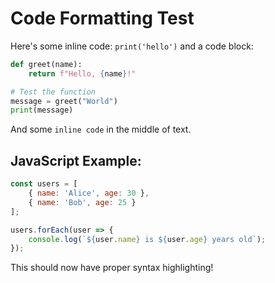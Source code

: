 # Code Formatting Test

Here's some inline code: `print('hello')` and a code block:

```python
def greet(name):
    return f"Hello, {name}!"

# Test the function
message = greet("World")
print(message)
```

And some `inline code` in the middle of text.

## JavaScript Example:

```javascript
const users = [
    { name: 'Alice', age: 30 },
    { name: 'Bob', age: 25 }
];

users.forEach(user => {
    console.log(`${user.name} is ${user.age} years old`);
});
```

This should now have proper syntax highlighting!
